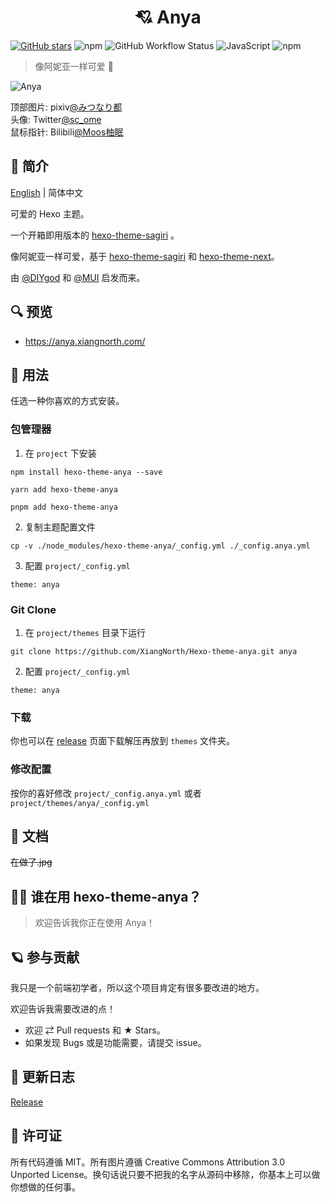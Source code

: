 <h1 align="center">💘 Anya</h1>

[![GitHub stars](https://img.shields.io/github/stars/XiangNorth/Hexo-theme-anya?logo=Github&style=for-the-badge)](https://github.com/XiangNorth/Hexo-theme-anya/stargazers)
![npm](https://img.shields.io/npm/v/hexo-theme-anya?logo=npm&style=for-the-badge)
![GitHub Workflow Status](https://img.shields.io/github/workflow/status/xiangnorth/hexo-theme-anya/Release?logo=github&style=for-the-badge)
![JavaScript](https://img.shields.io/badge/JavaScript-F7DF1E?style=for-the-badge&logo=javascript&logoColor=black)
![npm](https://img.shields.io/npm/dt/hexo-theme-anya?logo=npm&style=for-the-badge)

> 像阿妮亚一样可爱 🍓

![Anya](https://cdn.jsdelivr.net/gh/XiangNorth/Living-room-for-Pic@main/2022/07/YR9spp.png)

顶部图片: pixiv[@みつなり都](https://www.pixiv.net/users/7849704)  
头像: Twitter[@sc_ome](https://twitter.com/sc_ome/status/1218826941555363842)  
鼠标指针: Bilibili[@Moos柚眠](https://www.bilibili.com/video/BV1PY411u75g)

## 💫 简介

[English](./README.md) | 简体中文

可爱的 Hexo 主题。

一个开箱即用版本的 [hexo-theme-sagiri](https://github.com/diygod/hexo-theme-sagiri) 。

像阿妮亚一样可爱，基于 [hexo-theme-sagiri](https://github.com/diygod/hexo-theme-sagiri) 和 [hexo-theme-next](https://github.com/iissnan/hexo-theme-next)。

由 [@DIYgod](https://diygod.me) 和 [@MUI](https://mui.com) 启发而来。

## 🔍 预览

- https://anya.xiangnorth.com/

## 🚀 用法

任选一种你喜欢的方式安装。

### 包管理器

1. 在 `project` 下安装
   
```
npm install hexo-theme-anya --save
```

```
yarn add hexo-theme-anya
```
```
pnpm add hexo-theme-anya
```

2. 复制主题配置文件

```
cp -v ./node_modules/hexo-theme-anya/_config.yml ./_config.anya.yml
```

3. 配置 `project/_config.yml`

```
theme: anya
```

### Git Clone

1. 在 `project/themes` 目录下运行
   
```
git clone https://github.com/XiangNorth/Hexo-theme-anya.git anya
```

2. 配置 `project/_config.yml`
   
```
theme: anya
```

### 下载

你也可以在 [release](https://github.com/XiangNorth/Hexo-theme-anya/releases) 页面下载解压再放到 `themes` 文件夹。

### 修改配置

按你的喜好修改 `project/_config.anya.yml` 或者 `project/themes/anya/_config.yml`

## 📖 文档

~~在做了.jpg~~

## 👬🏻 谁在用 hexo-theme-anya？

> 欢迎告诉我你正在使用 Anya！

## 🪐 参与贡献

我只是一个前端初学者，所以这个项目肯定有很多要改进的地方。

欢迎告诉我需要改进的点！

- 欢迎 ⇄ Pull requests 和 ★ Stars。
- 如果发现 Bugs 或是功能需要，请提交 issue。

## 🔖 更新日志

[Release](https://github.com/XiangNorth/Hexo-theme-anya/releases)

## 🍟 许可证

所有代码遵循 MIT。所有图片遵循 Creative Commons Attribution 3.0 Unported License。换句话说只要不把我的名字从源码中移除，你基本上可以做你想做的任何事。
